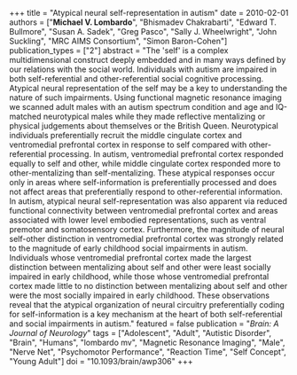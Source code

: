 +++
title = "Atypical neural self-representation in autism"
date = 2010-02-01
authors = ["**Michael V. Lombardo**", "Bhismadev Chakrabarti", "Edward T. Bullmore", "Susan A. Sadek", "Greg Pasco", "Sally J. Wheelwright", "John Suckling", "MRC AIMS Consortium", "Simon Baron-Cohen"]
publication_types = ["2"]
abstract = "The 'self' is a complex multidimensional construct deeply embedded and in many ways defined by our relations with the social world. Individuals with autism are impaired in both self-referential and other-referential social cognitive processing. Atypical neural representation of the self may be a key to understanding the nature of such impairments. Using functional magnetic resonance imaging we scanned adult males with an autism spectrum condition and age and IQ-matched neurotypical males while they made reflective mentalizing or physical judgements about themselves or the British Queen. Neurotypical individuals preferentially recruit the middle cingulate cortex and ventromedial prefrontal cortex in response to self compared with other-referential processing. In autism, ventromedial prefrontal cortex responded equally to self and other, while middle cingulate cortex responded more to other-mentalizing than self-mentalizing. These atypical responses occur only in areas where self-information is preferentially processed and does not affect areas that preferentially respond to other-referential information. In autism, atypical neural self-representation was also apparent via reduced functional connectivity between ventromedial prefrontal cortex and areas associated with lower level embodied representations, such as ventral premotor and somatosensory cortex. Furthermore, the magnitude of neural self-other distinction in ventromedial prefrontal cortex was strongly related to the magnitude of early childhood social impairments in autism. Individuals whose ventromedial prefrontal cortex made the largest distinction between mentalizing about self and other were least socially impaired in early childhood, while those whose ventromedial prefrontal cortex made little to no distinction between mentalizing about self and other were the most socially impaired in early childhood. These observations reveal that the atypical organization of neural circuitry preferentially coding for self-information is a key mechanism at the heart of both self-referential and social impairments in autism."
featured = false
publication = "*Brain: A Journal of Neurology*"
tags = ["Adolescent", "Adult", "Autistic Disorder", "Brain", "Humans", "lombardo mv", "Magnetic Resonance Imaging", "Male", "Nerve Net", "Psychomotor Performance", "Reaction Time", "Self Concept", "Young Adult"]
doi = "10.1093/brain/awp306"
+++


